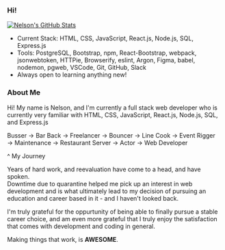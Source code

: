 ### Hi!

[![Nelson's GitHub Stats](https://github-readme-stats.vercel.app/api?username=neldaza)](https://github.com/neldaza/github-readme-stats)

- Current Stack:  HTML, CSS, JavaScript, React.js, Node.js, SQL, Express.js
- Tools:  PostgreSQL, Bootstrap, npm, React-Bootstrap, webpack, jsonwebtoken, HTTPie, Browserify, eslint, Argon, Figma, babel, nodemon, pgweb, VSCode, Git, GitHub, Slack 
- Always open to learning anything new!

### About Me

Hi!  My name is Nelson, and I'm currently a full stack web developer who is currently very familiar with HTML, CSS, JavaScript, React.js, Node.js, SQL, and Express.js

Busser → Bar Back → Freelancer → Bouncer → Line Cook → Event Rigger → Maintenance → Restaurant Server → Actor → Web Developer

^ My Journey

Years of hard work, and reevaluation have come to a head, and have spoken.  
Downtime due to quarantine helped me pick up an interest in web development and is what ultimately lead to my decision of pursuing an education and career based in it - and I haven't looked back.  

I'm truly grateful for the oppurtunity of being able to finally pursue a stable career choice, and am even more grateful that I truly enjoy the satisfaction that comes with development and coding in general.  

Making things that work, is **AWESOME**.

      

<!--
**neldaza/neldaza** is a ✨ _special_ ✨ repository because its `README.md` (this file) appears on your GitHub profile.

Here are some ideas to get you started:

- 🔭 I’m currently working on ...
- 🌱 I’m currently learning ...
- 👯 I’m looking to collaborate on ...
- 🤔 I’m looking for help with ...
- 💬 Ask me about ...
- 📫 How to reach me: ...
- 😄 Pronouns: ...
- ⚡ Fun fact: ...
-->
